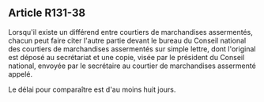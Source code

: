 Article R131-38
----
Lorsqu'il existe un différend entre courtiers de marchandises assermentés,
chacun peut faire citer l'autre partie devant le bureau du Conseil national des
courtiers de marchandises assermentés sur simple lettre, dont l'original est
déposé au secrétariat et une copie, visée par le président du Conseil national,
envoyée par le secrétaire au courtier de marchandises assermenté appelé.

Le délai pour comparaître est d'au moins huit jours.
